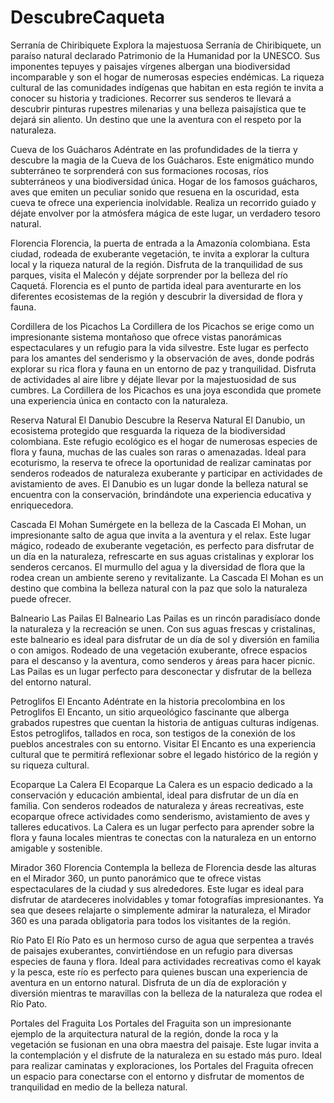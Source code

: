 # DescubreCaqueta
Serranía de Chiribiquete
Explora la majestuosa Serranía de Chiribiquete, un paraíso natural declarado Patrimonio de la Humanidad por la UNESCO. Sus imponentes tepuyes y paisajes vírgenes albergan una biodiversidad incomparable y son el hogar de numerosas especies endémicas. La riqueza cultural de las comunidades indígenas que habitan en esta región te invita a conocer su historia y tradiciones. Recorrer sus senderos te llevará a descubrir pinturas rupestres milenarias y una belleza paisajística que te dejará sin aliento. Un destino que une la aventura con el respeto por la naturaleza.

Cueva de los Guácharos
Adéntrate en las profundidades de la tierra y descubre la magia de la Cueva de los Guácharos. Este enigmático mundo subterráneo te sorprenderá con sus formaciones rocosas, ríos subterráneos y una biodiversidad única. Hogar de los famosos guácharos, aves que emiten un peculiar sonido que resuena en la oscuridad, esta cueva te ofrece una experiencia inolvidable. Realiza un recorrido guiado y déjate envolver por la atmósfera mágica de este lugar, un verdadero tesoro natural.

Florencia
Florencia, la puerta de entrada a la Amazonía colombiana. Esta ciudad, rodeada de exuberante vegetación, te invita a explorar la cultura local y la riqueza natural de la región. Disfruta de la tranquilidad de sus parques, visita el Malecón y déjate sorprender por la belleza del río Caquetá. Florencia es el punto de partida ideal para aventurarte en los diferentes ecosistemas de la región y descubrir la diversidad de flora y fauna.

Cordillera de los Picachos
La Cordillera de los Picachos se erige como un impresionante sistema montañoso que ofrece vistas panorámicas espectaculares y un refugio para la vida silvestre. Este lugar es perfecto para los amantes del senderismo y la observación de aves, donde podrás explorar su rica flora y fauna en un entorno de paz y tranquilidad. Disfruta de actividades al aire libre y déjate llevar por la majestuosidad de sus cumbres. La Cordillera de los Picachos es una joya escondida que promete una experiencia única en contacto con la naturaleza.

Reserva Natural El Danubio
Descubre la Reserva Natural El Danubio, un ecosistema protegido que resguarda la riqueza de la biodiversidad colombiana. Este refugio ecológico es el hogar de numerosas especies de flora y fauna, muchas de las cuales son raras o amenazadas. Ideal para ecoturismo, la reserva te ofrece la oportunidad de realizar caminatas por senderos rodeados de naturaleza exuberante y participar en actividades de avistamiento de aves. El Danubio es un lugar donde la belleza natural se encuentra con la conservación, brindándote una experiencia educativa y enriquecedora.

Cascada El Mohan
Sumérgete en la belleza de la Cascada El Mohan, un impresionante salto de agua que invita a la aventura y el relax. Este lugar mágico, rodeado de exuberante vegetación, es perfecto para disfrutar de un día en la naturaleza, refrescarte en sus aguas cristalinas y explorar los senderos cercanos. El murmullo del agua y la diversidad de flora que la rodea crean un ambiente sereno y revitalizante. La Cascada El Mohan es un destino que combina la belleza natural con la paz que solo la naturaleza puede ofrecer.

Balneario Las Pailas
El Balneario Las Pailas es un rincón paradisíaco donde la naturaleza y la recreación se unen. Con sus aguas frescas y cristalinas, este balneario es ideal para disfrutar de un día de sol y diversión en familia o con amigos. Rodeado de una vegetación exuberante, ofrece espacios para el descanso y la aventura, como senderos y áreas para hacer picnic. Las Pailas es un lugar perfecto para desconectar y disfrutar de la belleza del entorno natural.

Petroglifos El Encanto
Adéntrate en la historia precolombina en los Petroglifos El Encanto, un sitio arqueológico fascinante que alberga grabados rupestres que cuentan la historia de antiguas culturas indígenas. Estos petroglifos, tallados en roca, son testigos de la conexión de los pueblos ancestrales con su entorno. Visitar El Encanto es una experiencia cultural que te permitirá reflexionar sobre el legado histórico de la región y su riqueza cultural.

Ecoparque La Calera
El Ecoparque La Calera es un espacio dedicado a la conservación y educación ambiental, ideal para disfrutar de un día en familia. Con senderos rodeados de naturaleza y áreas recreativas, este ecoparque ofrece actividades como senderismo, avistamiento de aves y talleres educativos. La Calera es un lugar perfecto para aprender sobre la flora y fauna locales mientras te conectas con la naturaleza en un entorno amigable y sostenible.

Mirador 360 Florencia
Contempla la belleza de Florencia desde las alturas en el Mirador 360, un punto panorámico que te ofrece vistas espectaculares de la ciudad y sus alrededores. Este lugar es ideal para disfrutar de atardeceres inolvidables y tomar fotografías impresionantes. Ya sea que desees relajarte o simplemente admirar la naturaleza, el Mirador 360 es una parada obligatoria para todos los visitantes de la región.

Río Pato
El Río Pato es un hermoso curso de agua que serpentea a través de paisajes exuberantes, convirtiéndose en un refugio para diversas especies de fauna y flora. Ideal para actividades recreativas como el kayak y la pesca, este río es perfecto para quienes buscan una experiencia de aventura en un entorno natural. Disfruta de un día de exploración y diversión mientras te maravillas con la belleza de la naturaleza que rodea el Río Pato.

Portales del Fraguita
Los Portales del Fraguita son un impresionante ejemplo de la arquitectura natural de la región, donde la roca y la vegetación se fusionan en una obra maestra del paisaje. Este lugar invita a la contemplación y el disfrute de la naturaleza en su estado más puro. Ideal para realizar caminatas y exploraciones, los Portales del Fraguita ofrecen un espacio para conectarse con el entorno y disfrutar de momentos de tranquilidad en medio de la belleza natural.